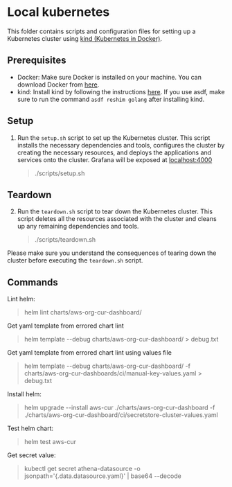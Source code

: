 # Local kubernetes

This folder contains scripts and configuration files for setting up a Kubernetes cluster using [kind (Kubernetes in Docker)](https://kind.sigs.k8s.io/).

## Prerequisites

- Docker: Make sure Docker is installed on your machine. You can download Docker from [here](https://www.docker.com/products/docker-desktop).
- kind: Install kind by following the instructions [here](https://kind.sigs.k8s.io/docs/user/quick-start/#installation). If you use asdf, make sure to run the command `asdf reshim golang` after installing kind.

## Setup

1. Run the `setup.sh` script to set up the Kubernetes cluster. This script installs the necessary dependencies and tools, configures the cluster by creating the necessary resources, and deploys the applications and services onto the cluster. Grafana will be exposed at [localhost:4000](http://localhost:4000)

   > ./scripts/setup.sh

## Teardown

2. Run the `teardown.sh` script to tear down the Kubernetes cluster. This script deletes all the resources associated with the cluster and cleans up any remaining dependencies and tools.

   > ./scripts/teardown.sh

Please make sure you understand the consequences of tearing down the cluster before executing the `teardown.sh` script.

## Commands

Lint helm:

> helm lint charts/aws-org-cur-dashboard/

Get yaml template from errored chart lint

> helm template --debug charts/aws-org-cur-dashboard/ > debug.txt

Get yaml template from errored chart lint using values file

> helm template --debug charts/aws-org-cur-dashboard/ -f charts/aws-org-cur-dashboards/ci/manual-key-values.yaml > debug.txt

Install helm:

> helm upgrade --install aws-cur ./charts/aws-org-cur-dashboard -f ./charts/aws-org-cur-dashboard/ci/secretstore-cluster-values.yaml

Test helm chart:

> helm test aws-cur

Get secret value:

> kubectl get secret athena-datasource -o jsonpath='{.data.datasource\.yaml}' | base64 --decode
